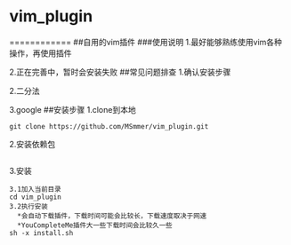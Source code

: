 # vim_plugin
============
##自用的vim插件
###使用说明
1.最好能够熟练使用vim各种操作，再使用插件

2.正在完善中，暂时会安装失败
##常见问题排查
1.确认安装步骤

2.二分法

3.google
##安装步骤
1.clone到本地

```
git clone https://github.com/MSmmer/vim_plugin.git
```

2.安装依赖包
```
```

3.安装
```
3.1加入当前目录
cd vim_plugin
3.2执行安装
  *会自动下载插件，下载时间可能会比较长，下载速度取决于网速
  *YouCompleteMe插件大一些下载时间会比较久一些
sh -x install.sh
```
